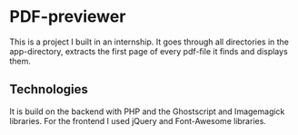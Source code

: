 # PDF-previewer
This is a project I built in an internship. It goes through all directories in the app-directory, extracts the first page of every pdf-file it finds and displays them.

## Technologies
It is build on the backend with PHP and the Ghostscript and Imagemagick libraries.
For the frontend I used jQuery and Font-Awesome libraries.
